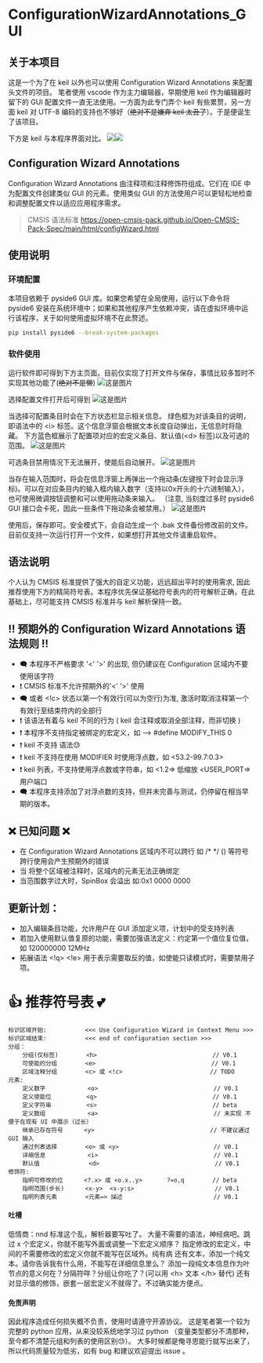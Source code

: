 # ConfigurationWizardAnnotations_GUI

## 关于本项目
这是一个为了在 keil 以外也可以使用 Configuration Wizard Annotations 来配置头文件的项目。
笔者使用 vscode 作为主力编辑器，早期使用 keil 作为编辑器时留下的 GUI 配置文件一直无法使用。一方面为此专门弄个 keil 有些累赘，另一方面 keil 对 UTF-8 编码的支持也不够好（~~绝对不是嫌弃 keil 太丑了~~）。于是便诞生了该项目。

下方是 keil 与本程序界面对比。
![](picture/PixPin_2025-08-28_23-28-20.png)![](picture/PixPin_2025-08-28_23-29-05.png)
## Configuration Wizard Annotations
Configuration Wizard Annotations 由注释项和注释修饰符组成。它们在 IDE 中为配置文件创建类似 GUI 的元素。使用类似 GUI 的方法使用户可以更轻松地检查和调整配置文件以适应应用程序需求。

 > CMSIS 语法标准 https://open-cmsis-pack.github.io/Open-CMSIS-Pack-Spec/main/html/configWizard.html

## 使用说明

### 环境配置
本项目依赖于 pyside6 GUI 库。如果您希望在全局使用，运行以下命令将 pyside6 安装在系统环境中；如果和其他程序产生依赖冲突，请在虚拟环境中运行该程序，关于如何使用虚拟环境不在此赘述。
``` bash
pip install pyside6 --break-system-packages
```

### 软件使用
运行软件即可得到下方主页面。目前仅实现了打开文件与保存，事情比较多暂时不实现其他功能了(~~绝对不是懒~~)
![这是图片](picture/PixPin_2025-08-28_22-51-12.png)

选择配置文件打开后可得到
![这是图片](picture/PixPin_2025-08-28_22-54-56.png)

当选择可配置条目时会在下方状态栏显示相关信息。
绿色框为对该条目的说明，即语法中的 \<i> 标签。这个信息浮窗会根据文本长度自动弹出，无信息时将隐藏。
下方蓝色框展示了配置项对应的宏定义条目、默认值(\<d> 标签)以及可选的范围。
![这是图片](picture/PixPin_2025-08-28_23-00-45.png)

可选条目禁用情况下无法展开，使能后自动展开。
![这是图片](picture/PixPin_2025-08-28_23-12-41.png)

当存在输入范围时，将会在信息浮窗上再弹出一个拖动条(左键按下时会显示浮标)。可以在对应条目内的输入框内输入数字（支持以0x开头的十六进制输入），也可使用微调按钮调整和可以使用拖动条来输入。
（注意, 当刻度过多时 pyside6 GUI 接口会卡死，因此一些条件下拖动条会被禁用。）
![这是图片](picture/PixPin_2025-08-28_23-05-50.png)

使用后，保存即可。安全模式下，会自动生成一个 .bak 文件备份修改前的文件。
目前仅支持一次运行打开一个文件，如果想打开其他文件请重启软件。

## 语法说明
个人认为 CMSIS 标准提供了强大的自定义功能，远远超出平时的使用需求, 因此推荐使用下方的精简符号表。本程序优先保证基础符号表内的符号解析正确，在此基础上，尽可能支持 CMSIS 标准并与 keil 解析保持一致。

## ‼️ 预期外的 Configuration Wizard Annotations 语法规则 ‼️
+ 🗨️ 本程序不严格要求 '<' '>' 的出现, 但仍建议在 Configuration 区域内不要使用该字符
+ ❗ CMSIS 标准不允许预期外的'<' '>' 使用
+ 🗨️	<c> 或者 <!c> 状态以第一个有效行(可以为空行)为准, 激活时取消注释第一个有效行至结束符内的全部行
+ ❗ 该语法有着与 keil 不同的行为	( keil 会注释或取消全部注释，而非切换 )
+ ❗ 本程序不支持指定被绑定的宏定义，如 <o MODIFY_THIS> --> #define MODIFY_THIS 0
+ ❗ keil 不支持 <d> 语法😓
+ ❗ keil 不支持在使用 MODIFIER 时使用浮点数，如 <53.2-99.7:0.3>
+ ❗ keil 列表，不支持使用浮点数或字符串，如 <1.2=> 低缩放	<USER_PORT=> 用户端口
+ 🗨️ 本程序支持添加了对浮点数的支持，但并未完善与测试，仍停留在相当早期的版本。

##   ❌ 已知问题 ❌
+ 在 Configuration Wizard Annotations 区域内不可以跨行 如 /* */ () 等符号跨行使用会产生预期外的错误
+ 当 <c> 将整个区域被注释时，区域内的元素无法正确绑定
+ 当范围数字过大时，SpinBox 会溢出 如:0x1 0000 0000

## 更新计划：
+ 加入编辑条目功能，允许用户在 GUI 添加定义项，计划中的受支持列表					
+ 若加入使用默认值复原的功能，需要加强语法定义：约定第一个值位复位值，如 <d> 120000000 12MHz
+ 拓展语法 <!q> <!e> 用于表示需要取反的值，如使能只读模式时，需要禁用子项。

#       👍 推荐符号表 💕 
```
标识区域开始:           <<< Use Configuration Wizard in Context Menu >>>
标识区域结束:           <<< end of configuration section >>>
分组：
    分组(仅标签)        <h>                                 // V0.1
    可使能的分组        <e>                                 // V0.1
    区域注释分组        <c> 或 <!c>                         // TODO
元素:
    定义数字            <o>                                 // V0.1
    定义使能位          <q>                                 // V0.1
    定义字符串          <s>                                 // beta
    定义数组            <a>                                 // 未实现 不便于在现有 UI 中展示（过长）
    继承已存在符号      <y>                                 // 不建议通过 GUI 输入
    通过列表选择        <o> 或 <y>                           // V0.1
    详细信息            <i>                                 // V0.1
    默认值              <d>                                 // V0.1
修饰符:
    指明可修改的位      <?.x> 或 <o.x..y>       ?=o,q        // beta
    指明范围(步长)      <x-y>  <x-y:s>                       // V0.1
    指明列表元素        <元素=> 描述                          // V0.1
```

#### 吐槽
低情商：nnd 标准这个乱，解析器要写吐了。
大量不需要的语法，神经病吧。跳过 x 个宏定义，你就不能写外面或调整一下宏定义顺序？
指定修改的宏定义，中间的不需要修改的宏定义你就不能写在区域外。纯有病
还有文本，添加一个纯文本。请你告诉我有什么用，不能写在详细信息里么？
添加一段纯文本信息作为叶节点的意义何在？分隔符咩？分组让你吃了？(可以用 \<h> 文本 \</h> 替代)
还有对显示值的修饰，嵌套一层宏定义不就得了。不过确实能方便点。   

#### 免责声明
因此程序造成任何损失概不负责，使用时请遵守开源协议。
这是笔者第一个较为完整的 python 应用，从来没较系统地学习过 python （变量类型都分不清那种，至今都不清楚元组和列表的使用区别😓）。
大多时候都是俺寻思能行就写出来了，所以代码质量较为低劣，如有 bug 和建议欢迎提出 issue 。
